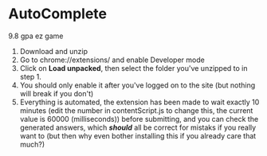 # AutoComplete  
 9.8 gpa ez game  
 1. Download and unzip 
 2. Go to chrome://extensions/ and enable Developer mode 
 3. Click on **Load unpacked**, then select the folder you've unzipped to in step 1. 
 4. You should only enable it after you've logged on to the site (but nothing will break if you don't) 
 5. Everything is automated, the extension has been made to wait exactly 10 minutes (edit the number in contentScript.js to change this, the current value is 60000 (milliseconds)) before submitting, and you can check the generated answers, which ***should*** all be correct for mistaks if you really want to (but then why even bother installing this if you already care that much?)

